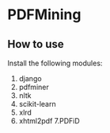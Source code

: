 # PDFMining



## How to use
Install the following modules: 
1. django
2. pdfminer
3. nltk
4. scikit-learn
5. xlrd
6. xhtml2pdf
7.PDFiD
